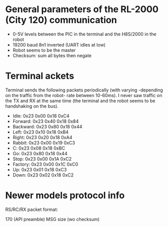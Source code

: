 # General parameters of the RL-2000 (City 120) communication
 * 0-5V levels between the PIC in the terminal and the H8S/2000 in the robot
 * 19200 baud 8n1 inverted (UART idles at low)
 * Robot seems to be the master
 * Checksum: sum all bytes then negate
 
# Terminal ackets
Terminal sends the following packets periodically (with varying -depending on the traffic from the robot- rate between 10-60ms). 
I never saw traffic on the TX and RX at the same time (the terminal and the robot seems to be handshaking on the bus).

* Idle:     0x23 0x00 0x18 0xC4
* Forward:  0x23 0x40 0x18 0x84
* Backward: 0x23 0x80 0x18 0x44
* Left:     0x23 0x10 0x18 0xB4
* Right:    0x23 0x20 0x18 0xA4
* Rabbit:   0x23 0x00 0x19 0xC3
* C:        0x23 0x08 0x18 0xBC
* Go:       0x23 0x80 0x18 0x44
* Stop:     0x23 0x00 0x1A 0xC2
* Factory:  0x23 0x00 0x1C 0xC0
* Up:       0x23 0x01 0x18 0xC3
* Down:     0x23 0x02 0x18 0xC2

# Newer models protocol info
RS/RC/RX packet format:

170 (API preamble)
MSG size (wo checksum)
